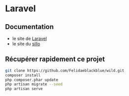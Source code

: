 # Laravel  
## Documentation 
- le site de [Laravel](https://laravel.com/docs/8.x) 
- le site du [sillo](https://laravel.sillo.org/laravel-8/) 

## Récupérer rapidement ce projet 
```bash 
git clone https://github.com/Felidaeblackblue/wild.git
composer install
php composer.phar update
php artisan migrate --seed
php artisan serve
```










